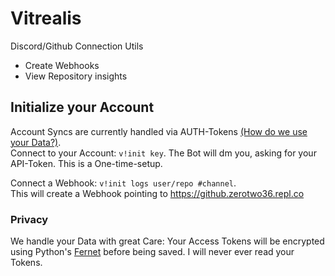 # Vitrealis
Discord/Github Connection Utils

* Create Webhooks
* View Repository insights

## Initialize your Account
Account Syncs are currently handled via AUTH-Tokens [(How do we use your Data?)](#privacy).  
Connect to your Account: `v!init key`. The Bot will dm you, asking for your API-Token. This is a One-time-setup.  

Connect a Webhook: `v!init logs user/repo #channel`.  
This will create a Webhook pointing to https://github.zerotwo36.repl.co
###
### Privacy
We handle your Data with great Care: Your Access Tokens will be encrypted using Python's [Fernet](https://cryptography.io/en/latest/fernet/) before being saved. I will never ever read your Tokens.
